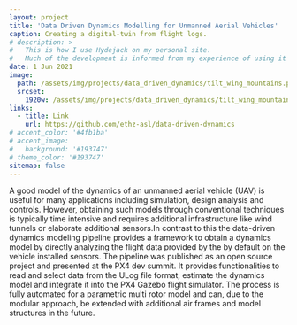 ```yaml
---
layout: project
title: 'Data Driven Dynamics Modelling for Unmanned Aerial Vehicles'
caption: Creating a digital-twin from flight logs.
# description: >
#   This is how I use Hydejack on my personal site. 
#   Much of the development is informed from my experience of using it myself, creating a tight feedback loop.
date: 1 Jun 2021
image: 
  path: /assets/img/projects/data_driven_dynamics/tilt_wing_mountains.png
  srcset: 
    1920w: /assets/img/projects/data_driven_dynamics/tilt_wing_mountains.png
links:
  - title: Link
    url: https://github.com/ethz-asl/data-driven-dynamics
# accent_color: '#4fb1ba'
# accent_image:
#   background: '#193747'
# theme_color: '#193747'
sitemap: false
---
```


A good model of the dynamics of an unmanned aerial vehicle (UAV) is useful for many applications including simulation, design analysis and controls. However, obtaining such models through conventional techniques is typically time intensive and requires additional infrastructure like wind tunnels or elaborate additional sensors.In contrast to this the data-driven dynamics modeling pipeline provides a framework to obtain a dynamics model by directly analyzing the flight data provided by the by default on the vehicle installed sensors. The pipeline was published as an open source project and presented at the PX4 dev summit. It provides functionalities to read and select data from the ULog file format, estimate the dynamics model and integrate it into the PX4 Gazebo flight simulator. The process is fully automated for a parametric multi rotor model and can, due to the modular approach, be extended with additional air frames and model structures in the future.
